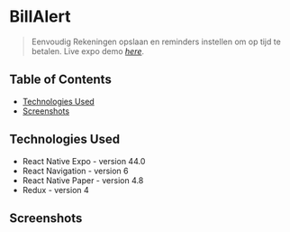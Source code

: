 # BillAlert
> Eenvoudig Rekeningen opslaan en reminders instellen om op tijd te betalen. 
> Live expo demo [_here_](https://expo.dev/@sjaakvanlenten/weatherApp).

## Table of Contents
* [Technologies Used](#technologies-used)
* [Screenshots](#screenshots)

## Technologies Used
- React Native Expo - version 44.0
- React Navigation - version 6
- React Native Paper - version 4.8
- Redux - version 4

## Screenshots

